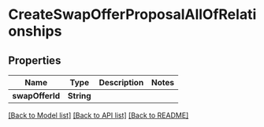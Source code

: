 # CreateSwapOfferProposalAllOfRelationships

## Properties
Name | Type | Description | Notes
------------ | ------------- | ------------- | -------------
**swapOfferId** | **String** |  | 

[[Back to Model list]](../README.md#documentation-for-models) [[Back to API list]](../README.md#documentation-for-api-endpoints) [[Back to README]](../README.md)


